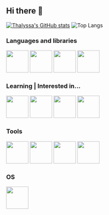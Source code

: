 ## Hi there 👋

[![Thalyssa's GitHub stats](https://github-readme-stats-nu-six-78.vercel.app/api?username=thalyssa&show_icons=true&theme=material-palenight)](https://github.com/thalyssa/github-readme-stats)
![Top Langs](https://github-readme-stats-nu-six-78.vercel.app/api/top-langs/?username=thalyssa&layout=compact&theme=material-palenight&hide_progress=true)


### Languages and libraries

<img src="https://cdn.jsdelivr.net/gh/devicons/devicon@latest/icons/python/python-original.svg" width="60" height="60"/> <img src="https://cdn.jsdelivr.net/gh/devicons/devicon@latest/icons/java/java-original.svg" width="60" height="60"/> <img src="https://cdn.jsdelivr.net/gh/devicons/devicon@latest/icons/pandas/pandas-original-wordmark.svg" width="60" height="60"/> <img src="https://cdn.jsdelivr.net/gh/devicons/devicon@latest/icons/numpy/numpy-plain-wordmark.svg" width="60" height="60"/>
          
### Learning | Interested in...

<img src="https://cdn.jsdelivr.net/gh/devicons/devicon@latest/icons/flask/flask-original-wordmark.svg" width="60" height="60"/> <img src="https://cdn.jsdelivr.net/gh/devicons/devicon@latest/icons/renpy/renpy-original.svg" width="60" height="60"/> <img src="https://cdn.jsdelivr.net/gh/devicons/devicon@latest/icons/postgresql/postgresql-plain.svg" width="60" height="60"/> <img src="https://cdn.jsdelivr.net/gh/devicons/devicon@latest/icons/linux/linux-original.svg" width="60" height="60"/>

### Tools

<img src="https://cdn.jsdelivr.net/gh/devicons/devicon@latest/icons/vscode/vscode-original.svg" width="60" height="60"/> <img src="https://cdn.jsdelivr.net/gh/devicons/devicon@latest/icons/intellij/intellij-original.svg" width="60" height="60"/> <img src="https://cdn.jsdelivr.net/gh/devicons/devicon@latest/icons/git/git-original.svg" width="60" height="60"/> <img src="https://cdn.jsdelivr.net/gh/devicons/devicon@latest/icons/dbeaver/dbeaver-original.svg" width="60" height="60"/> 



### OS

<img src="https://cdn.jsdelivr.net/gh/devicons/devicon@latest/icons/debian/debian-original.svg" width="60" height="60"/>
          
          


          
          
          
          
          
          

<!--
**thalyssa/thalyssa** is a ✨ _special_ ✨ repository because its `README.md` (this file) appears on your GitHub profile.

Here are some ideas to get you started:

- 🔭 I’m currently working on ...
- 🌱 I’m currently learning ...
- 👯 I’m looking to collaborate on ...
- 🤔 I’m looking for help with ...
- 💬 Ask me about ...
- 📫 How to reach me: ...
- 😄 Pronouns: ...
- ⚡ Fun fact: ...
-->
